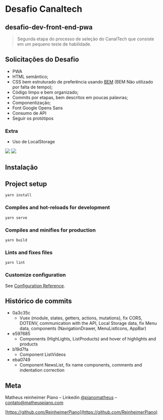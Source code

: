 # Desafio Canaltech
## desafio-dev-front-end-pwa
> Segunda etapa do processo de seleção do CanalTech que consiste em um pequeno teste de habilidade.

## Solicitações do Desafio
- PWA
- HTML semântico;
- CSS bem estruturado de preferência usando [BEM](http://getbem.com/) (BEM Não utilizado por falta de tempo);
- Código limpo e bem organizado;
- Commits por etapas, bem descritos em poucas palavras;
- Componentização;
- Font Google Opens Sans
- Consumo de API
- Seguir os protótipos

### Extra
- Uso de LocalStorage

![](../public/screenshot1.png)
![](../public/screenshot2.png)

## Instalação

## Project setup
```
yarn install
```

### Compiles and hot-reloads for development
```
yarn serve
```

### Compiles and minifies for production
```
yarn build
```

### Lints and fixes files
```
yarn lint
```

### Customize configuration
See [Configuration Reference](https://cli.vuejs.org/config/).

## Histórico de commits

* 0a3c35c
    * Vuex (module, states, getters, actions, mutations), fix CORS, DOTENV, communication with the API, Local Storage data, fix Menu data, components (NavigationDrawer, MenuListIcons, AppBar)
* e597685
    * Components (HighLights, ListProducts) and hover of highlights and products
* b19d7fa
    * Component ListVideos
* eba0749
    * Component NewsList, fix name components, comments and indentation correction

## Meta

Matheus reinheimer Piano – Linkedin [@pianomatheus](https://www.linkedin.com/in/pianomatheus/) – contato@matheuspiano.com

[https://github.com/ReinheimerPiano](https://github.com/ReinheimerPiano)
